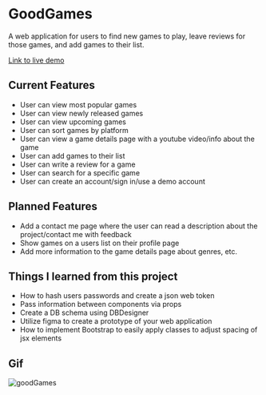 # GoodGames

A web application for users to find new games to play, leave reviews for those games, and add games to their list.

[Link to live demo](good-games-project.herokuapp.com)

## Current Features
* User can view most popular games
* User can view newly released games
* User can view upcoming games
* User can sort games by platform
* User can view a game details page with a youtube video/info about the game
* User can add games to their list
* User can write a review for a game
* User can search for a specific game
* User can create an account/sign in/use a demo account

## Planned Features
* Add a contact me page where the user can read a description about the project/contact me with feedback
* Show games on a users list on their profile page
* Add more information to the game details page about genres, etc.

## Things I learned from this project
* How to hash users passwords and create a json web token
* Pass information between components via props
* Create a DB schema using DBDesigner
* Utilize figma to create a prototype of your web application
* How to implement Bootstrap to easily apply classes to adjust spacing of jsx elements

## Gif
![goodGames](https://user-images.githubusercontent.com/71413368/108758340-d55c2380-74ff-11eb-8f14-6f338b596750.gif)
